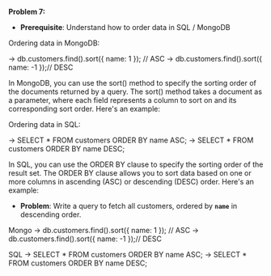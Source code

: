**Problem 7:**

- **Prerequisite**: Understand how to order data in SQL / MongoDB

Ordering data in MongoDB:

-> db.customers.find().sort({ name: 1 }); // ASC
-> db.customers.find().sort({ name: -1 });// DESC

In MongoDB, you can use the sort() method to specify the sorting order of the documents returned by a query. The sort() method takes a document as a parameter, where each field represents a column to sort on and its corresponding sort order. Here's an example:

Ordering data in SQL:

-> SELECT * FROM customers ORDER BY name ASC;
-> SELECT * FROM customers ORDER BY name DESC;

In SQL, you can use the ORDER BY clause to specify the sorting order of the result set. The ORDER BY clause allows you to sort data based on one or more columns in ascending (ASC) or descending (DESC) order. Here's an example:

- **Problem**: Write a query to fetch all customers, ordered by **`name`** in descending order.

Mongo
-> db.customers.find().sort({ name: 1 }); // ASC
-> db.customers.find().sort({ name: -1 });// DESC

SQL
-> SELECT * FROM customers ORDER BY name ASC;
-> SELECT * FROM customers ORDER BY name DESC;